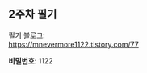 ## 2주차 필기

<p>
    필기 블로그:<br>
    <a href="https://mnevermore1122.tistory.com/77">
    https://mnevermore1122.tistory.com/77
    </a>
</p>

**비밀번호**: 1122